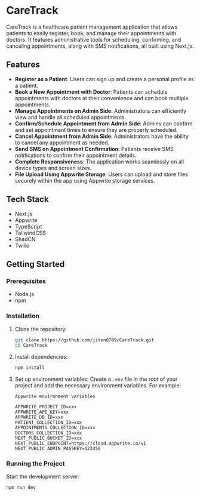 # CareTrack

CareTrack is a healthcare patient management application that allows patients to easily register, book, and manage their appointments with doctors. It features administrative tools for scheduling, confirming, and canceling appointments, along with SMS notifications, all built using Next.js.

## Features

- **Register as a Patient**: Users can sign up and create a personal profile as a patient.
- **Book a New Appointment with Doctor**: Patients can schedule appointments with doctors at their convenience and can book multiple appointments.
- **Manage Appointments on Admin Side**: Administrators can efficiently view and handle all scheduled appointments.
- **Confirm/Schedule Appointment from Admin Side**: Admins can confirm and set appointment times to ensure they are properly scheduled.
- **Cancel Appointment from Admin Side**: Administrators have the ability to cancel any appointment as needed.
- **Send SMS on Appointment Confirmation**: Patients receive SMS notifications to confirm their appointment details.
- **Complete Responsiveness**: The application works seamlessly on all device types and screen sizes.
- **File Upload Using Appwrite Storage**: Users can upload and store files securely within the app using Appwrite storage services.

## Tech Stack

- Next.js
- Appwrite
- TypeScript
- TailwindCSS
- ShadCN
- Twilio

## Getting Started

### Prerequisites

- Node.js
- npm

### Installation

1. Clone the repository:

   ```sh
   git clone https://github.com/jiten0709/CareTrack.git
   cd CareTrack
   ```

2. Install dependencies:

   ```sh
   npm install
   ```

3. Set up environment variables:
   Create a `.env` file in the root of your project and add the necessary environment variables. For example:

   ```env
   Appwrite environment variables

   APPWRITE_PROJECT_ID=xxx
   APPWRITE_API_KEY=xxx
   APPWRITE_DB_ID=xxx
   PATIENT_COLLECTION_ID=xxx
   APPOINTMENTS_COLLECTION_ID=xxx
   DOCTORS_COLLECTION_ID=xxx
   NEXT_PUBLIC_BUCKET_ID=xxx
   NEXT_PUBLIC_ENDPOINT=https://cloud.appwrite.io/v1
   NEXT_PUBLIC_ADMIN_PASSKEY=123456
   ```

### Running the Project

Start the development server:

```sh
npm run dev
```
